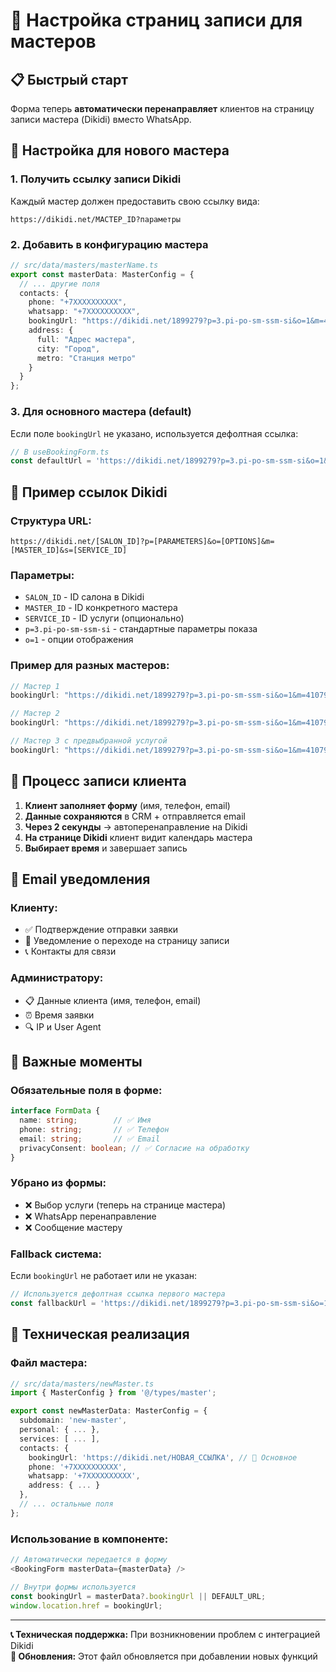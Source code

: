 # 🎯 Настройка страниц записи для мастеров

## 📋 Быстрый старт

Форма теперь **автоматически перенаправляет** клиентов на страницу записи мастера (Dikidi) вместо WhatsApp.

## 🔧 Настройка для нового мастера

### 1. **Получить ссылку записи Dikidi**
Каждый мастер должен предоставить свою ссылку вида:
```
https://dikidi.net/МАСТЕР_ID?параметры
```

### 2. **Добавить в конфигурацию мастера**
```typescript
// src/data/masters/masterName.ts
export const masterData: MasterConfig = {
  // ... другие поля
  contacts: {
    phone: "+7XXXXXXXXXX",
    whatsapp: "+7XXXXXXXXXX",
    bookingUrl: "https://dikidi.net/1899279?p=3.pi-po-sm-ssm-si&o=1&m=4107990&s=20568416", // 🆕
    address: {
      full: "Адрес мастера",
      city: "Город",
      metro: "Станция метро"
    }
  }
};
```

### 3. **Для основного мастера (default)**
Если поле `bookingUrl` не указано, используется дефолтная ссылка:
```typescript
// В useBookingForm.ts
const defaultUrl = 'https://dikidi.net/1899279?p=3.pi-po-sm-ssm-si&o=1&m=4107990&s=20568416';
```

## 🎯 Пример ссылок Dikidi

### **Структура URL:**
```
https://dikidi.net/[SALON_ID]?p=[PARAMETERS]&o=[OPTIONS]&m=[MASTER_ID]&s=[SERVICE_ID]
```

### **Параметры:**
- `SALON_ID` - ID салона в Dikidi
- `MASTER_ID` - ID конкретного мастера  
- `SERVICE_ID` - ID услуги (опционально)
- `p=3.pi-po-sm-ssm-si` - стандартные параметры показа
- `o=1` - опции отображения

### **Пример для разных мастеров:**
```typescript
// Мастер 1
bookingUrl: "https://dikidi.net/1899279?p=3.pi-po-sm-ssm-si&o=1&m=4107990"

// Мастер 2 
bookingUrl: "https://dikidi.net/1899279?p=3.pi-po-sm-ssm-si&o=1&m=4107991"

// Мастер 3 с предвыбранной услугой
bookingUrl: "https://dikidi.net/1899279?p=3.pi-po-sm-ssm-si&o=1&m=4107992&s=20568416"
```

## 🔄 Процесс записи клиента

1. **Клиент заполняет форму** (имя, телефон, email)
2. **Данные сохраняются** в CRM + отправляется email
3. **Через 2 секунды** → автоперенаправление на Dikidi
4. **На странице Dikidi** клиент видит календарь мастера
5. **Выбирает время** и завершает запись

## 📧 Email уведомления

### **Клиенту:**
- ✅ Подтверждение отправки заявки
- 📅 Уведомление о переходе на страницу записи
- 📞 Контакты для связи

### **Администратору:**
- 📋 Данные клиента (имя, телефон, email)
- ⏰ Время заявки
- 🔍 IP и User Agent

## 🚨 Важные моменты

### **Обязательные поля в форме:**
```typescript
interface FormData {
  name: string;        // ✅ Имя
  phone: string;       // ✅ Телефон  
  email: string;       // ✅ Email
  privacyConsent: boolean; // ✅ Согласие на обработку
}
```

### **Убрано из формы:**
- ❌ Выбор услуги (теперь на странице мастера)
- ❌ WhatsApp перенаправление
- ❌ Сообщение мастеру

### **Fallback система:**
Если `bookingUrl` не работает или не указан:
```typescript
// Используется дефолтная ссылка первого мастера
const fallbackUrl = 'https://dikidi.net/1899279?p=3.pi-po-sm-ssm-si&o=1&m=4107990&s=20568416';
```

## 🔧 Техническая реализация

### **Файл мастера:**
```typescript
// src/data/masters/newMaster.ts
import { MasterConfig } from '@/types/master';

export const newMasterData: MasterConfig = {
  subdomain: 'new-master',
  personal: { ... },
  services: [ ... ],
  contacts: {
    bookingUrl: 'https://dikidi.net/НОВАЯ_ССЫЛКА', // 🎯 Основное
    phone: '+7XXXXXXXXXX',
    whatsapp: '+7XXXXXXXXXX',
    address: { ... }
  },
  // ... остальные поля
};
```

### **Использование в компоненте:**
```typescript
// Автоматически передается в форму
<BookingForm masterData={masterData} />

// Внутри формы используется
const bookingUrl = masterData?.bookingUrl || DEFAULT_URL;
window.location.href = bookingUrl;
```

---
**📞 Техническая поддержка:** При возникновении проблем с интеграцией Dikidi  
**🔄 Обновления:** Этот файл обновляется при добавлении новых функций